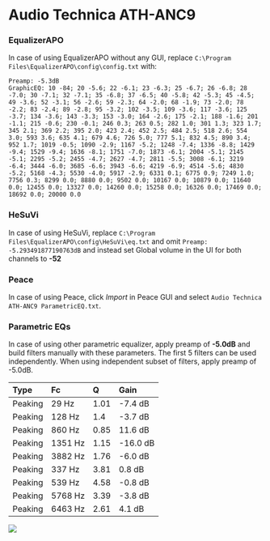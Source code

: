 # Audio Technica ATH-ANC9

### EqualizerAPO
In case of using EqualizerAPO without any GUI, replace `C:\Program Files\EqualizerAPO\config\config.txt`
with:
```
Preamp: -5.3dB
GraphicEQ: 10 -84; 20 -5.6; 22 -6.1; 23 -6.3; 25 -6.7; 26 -6.8; 28 -7.0; 30 -7.1; 32 -7.1; 35 -6.8; 37 -6.5; 40 -5.8; 42 -5.3; 45 -4.5; 49 -3.6; 52 -3.1; 56 -2.6; 59 -2.3; 64 -2.0; 68 -1.9; 73 -2.0; 78 -2.2; 83 -2.4; 89 -2.8; 95 -3.2; 102 -3.5; 109 -3.6; 117 -3.6; 125 -3.7; 134 -3.6; 143 -3.3; 153 -3.0; 164 -2.6; 175 -2.1; 188 -1.6; 201 -1.1; 215 -0.6; 230 -0.1; 246 0.3; 263 0.5; 282 1.0; 301 1.3; 323 1.7; 345 2.1; 369 2.2; 395 2.0; 423 2.4; 452 2.5; 484 2.5; 518 2.6; 554 3.0; 593 3.6; 635 4.1; 679 4.6; 726 5.0; 777 5.1; 832 4.5; 890 3.4; 952 1.7; 1019 -0.5; 1090 -2.9; 1167 -5.2; 1248 -7.4; 1336 -8.8; 1429 -9.4; 1529 -9.4; 1636 -8.1; 1751 -7.0; 1873 -6.1; 2004 -5.1; 2145 -5.1; 2295 -5.2; 2455 -4.7; 2627 -4.7; 2811 -5.5; 3008 -6.1; 3219 -6.4; 3444 -6.0; 3685 -6.6; 3943 -6.6; 4219 -6.9; 4514 -5.6; 4830 -5.2; 5168 -4.3; 5530 -4.0; 5917 -2.9; 6331 0.1; 6775 0.9; 7249 1.0; 7756 0.3; 8299 0.0; 8880 0.0; 9502 0.0; 10167 0.0; 10879 0.0; 11640 0.0; 12455 0.0; 13327 0.0; 14260 0.0; 15258 0.0; 16326 0.0; 17469 0.0; 18692 0.0; 20000 0.0
```

### HeSuVi
In case of using HeSuVi, replace `C:\Program Files\EqualizerAPO\config\HeSuVi\eq.txt` and omit `Preamp:
-5.293491877190763dB` and instead set Global volume in the UI for both channels to **-52**

### Peace
In case of using Peace, click *Import* in Peace GUI and select `Audio Technica ATH-ANC9 ParametricEQ.txt`.

### Parametric EQs
In case of using other parametric equalizer, apply preamp of **-5.0dB** and build filters manually
with these parameters. The first 5 filters can be used independently.
When using independent subset of filters, apply preamp of -5.0dB.

| Type    | Fc      |    Q | Gain     |
|:--------|:--------|:-----|:---------|
| Peaking | 29 Hz   | 1.01 | -7.4 dB  |
| Peaking | 128 Hz  | 1.4  | -3.7 dB  |
| Peaking | 860 Hz  | 0.85 | 11.6 dB  |
| Peaking | 1351 Hz | 1.15 | -16.0 dB |
| Peaking | 3882 Hz | 1.76 | -6.0 dB  |
| Peaking | 337 Hz  | 3.81 | 0.8 dB   |
| Peaking | 539 Hz  | 4.58 | -0.8 dB  |
| Peaking | 5768 Hz | 3.39 | -3.8 dB  |
| Peaking | 6463 Hz | 2.61 | 4.1 dB   |

![](https://raw.githubusercontent.com/jaakkopasanen/AutoEq/master/results/innerfidelity/sbaf-serious/Audio%20Technica%20ATH-ANC9/Audio%20Technica%20ATH-ANC9.png)